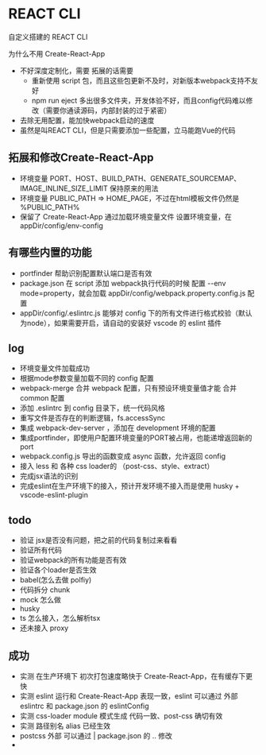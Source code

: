 # REACT CLI
自定义搭建的 REACT CLI

为什么不用 Create-React-App
- 不好深度定制化，需要 拓展的话需要 
  - 重新使用 script 包，而且这些包更新不及时，对新版本webpack支持不友好
  - npm run eject 多出很多文件夹，开发体验不好，而且config代码难以修改（需要你通读源码，内部封装的过于紧密）
- 去除无用配置，能加快webpack启动的速度
- 虽然是叫REACT CLI，但是只需要添加一些配置，立马能跑Vue的代码

## 拓展和修改Create-React-App
- 环境变量 PORT、HOST、BUILD_PATH、GENERATE_SOURCEMAP、IMAGE_INLINE_SIZE_LIMIT 保持原来的用法
- 环境变量 PUBLIC_PATH => HOME_PAGE，不过在html模板文件仍然是 %PUBLIC_PATH%
- 保留了 Create-React-App 通过加载环境变量文件 设置环境变量，在 appDir/config/env-config


## 有哪些内置的功能
- portfinder 帮助识别配置默认端口是否有效
- package.json 在 script 添加 webpack执行代码的时候 配置 --env mode=property，就会加载 appDir/config/webpack.property.config.js 配置
- appDir/config/.eslintrc.js 能够对 config 下的所有文件进行格式校验（默认为node），如果需要开启，请自动的安装好 vscode 的 eslint 插件

## log
- 环境变量文件加载成功
- 根据mode参数变量加载不同的 config 配置
- webpack-merge 合并 webpack 配置，只有预设环境变量值才能 合并 common 配置
- 添加 .eslintrc 到 config 目录下，统一代码风格
- 重写文件是否存在的判断逻辑，fs.accessSync
- 集成 webpack-dev-server ，添加在 development 环境的配置
- 集成portfinder，即使用户配置环境变量的PORT被占用，也能递增返回新的port
- webpack.config.js 导出的函数变成 async 函数，允许返回 config
- 接入 less 和 各种 css loader的 （post-css、style、extract）
- 完成jsx语法的识别
- 完成eslint在生产环境下的接入，预计开发环境不接入而是使用 husky + vscode-eslint-plugin

## todo
- 验证 jsx是否没有问题，把之前的代码复制过来看看
- 验证所有代码
- 验证webpack的所有功能是否有效
- 验证各个loader是否生效
- babel(怎么去做 polfiy)
- 代码拆分 chunk
- mock 怎么做
- husky
- ts 怎么接入，怎么解析tsx
- 还未接入 proxy


## 成功
- 实测 在生产环境下 初次打包速度略快于 Create-React-App，在有缓存下更快
- 实测 eslint 运行和 Create-React-App 表现一致，eslint 可以通过 外部 eslintrc 和 package.json 的 eslintConfig
- 实测 css-loader module 模式生成 代码一致、post-css 确切有效
- 实测 路径别名 alias 已经生效
- postcss 外部 可以通过  | package.json 的 .. 修改
- 